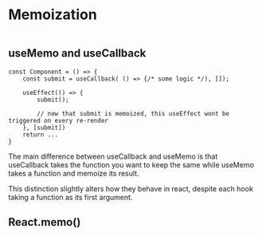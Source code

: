 # Memoization


```tsx

```

## useMemo and useCallback

```tsx
const Component = () => {
    const submit = useCallback( () => {/* some logic */), []);
    
    useEffect(() => {
        submit();
        
        // now that submit is memoized, this useEffect wont be triggered on every re-render
    }, [submit])
    return ...
}
```

The main difference between useCallback and useMemo is that useCallback takes the function you want to keep the same while useMemo takes a function and memoize its result.

This distinction slightly alters how they behave in react, despite each hook taking a function as its first argument.

## React.memo()
